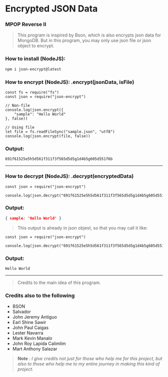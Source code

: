 # Encrypted JSON Data
### MPOP Reverse II

> This program is inspired by Bson, which is also encrypts json data for MongoDB. But in this program, you may only use json file or json object to encrypt.

### How to install (NodeJS):
```Bash
npm i json-encrypt@latest
```

### How to encrypt (NodeJS): .encrypt(jsonData, isFile)
```NodeJS
const fs = require("fs")
const json = require("json-encrypt")

// Non-file
console.log(json.encrypt({
	"sample": "Hello World"
}, false))

// Using file
let file = fs.readFileSync("sample.json", "utf8")
console.log(json.encrypt(file, false))
```
### Output:
```
691f61525e5h5d561f311f3f565d5d5g1d4b5g605d551f6b
```
---
### How to decrypt (NodeJS): .decrypt(encryptedData)
```NodeJS
const json = require("json-encrypt")

console.log(json.decrypt("691f61525e5h5d561f311f3f565d5d5g1d4b5g605d551f6b))
```

### Output:
```JSON
{ sample: 'Hello World' }
```
> This output is already in json objest, so that you may call it like:
```NodeJS
const json = require("json-encrypt")

console.log(json.decrypt("691f61525e5h5d561f311f3f565d5d5g1d4b5g605d551f6b).sample)
```
### Output:

```
Hello World
```
---
> Credits to the main idea of this program.

### Credits also to the following
* BSON
* Salvador
* John Jeremy Antiguo
* Earl Shine Sawir
* John Paul Caigas
* Lester Navarra
* Mark Kevin Manalo
* John Roy Lapida Calimlim
* Mart Anthony Salazar

> **Note** : *I give credits not just for those who help me for this project, but also to those who help me to my entire journey in making this kind of project.*